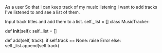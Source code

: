 As a user
So that I can keep track of my music listening
I want to add tracks I've listened to and see a list of them.

Input track titles and add them to a list. 
self._list = []
class MusicTracker:

def __init__(self):
    self._list = []
    

def add(self, track):
    if self.track == None:
        raise Error
    else:
        self._list.append(self.track)

